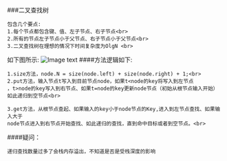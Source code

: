 ###二叉查找树
~~~
包含几个要点:
1.每个节点都包含键、值、左子节点、右子节点<br>
2.所有的节点左子节点小于父节点、右子节点小于父节点<br>
3.二叉查找树在理想的情况下时间复杂度为OlgN <br>
~~~
如下图所示:
![Image text](..docs\二叉查找树示意图.PNG)
####方法逻辑如下:
~~~
1.size方法，node.N = size(node.left) + size(node.right) + 1;<br>
2.put方法，输入节点t写入到目前节点node，如果t<node的key将写入到左节点
，t>node的key写入到右节点、如果t=node的key更新node节点（初始从根节点输入开始）
如此递归到空节点<br>

3.get方法，从根节点查起、如果输入的key小于node节点的Key,进入到左节点查找、如果输入大于
node节点进入到右节点开始查找、如此递归的查找，直到命中目标或者到空节点。<br>
~~~

####疑问：
~~~
递归查找数量过多了会栈内存溢出，不知道是否是受栈深度的影响
~~~
